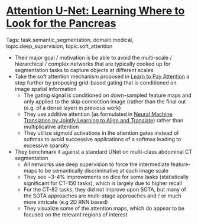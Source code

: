 # [Attention U-Net: Learning Where to Look for the Pancreas](https://arxiv.org/abs/1804.03999)

Tags: task.semantic_segmentation, domain.medical, topic.deep_supervision, topic.soft_attention

- Their major goal / motivation is be able to avoid the multi-scale / hierarchical / complex networks that are typically cooked up for segmentation tasks to capture objects at different scales
- Take the soft attention mechanism proposed in [Learn to Pay Attention](https://arxiv.org/abs/1804.02391) a step further by proposing grid-based gating that is conditioned on image spatial information
    - The gating signal is conditioned on down-sampled feature maps and only applied to the skip connection image (rather than the final out (e.g. of a dense layer) in previous work)
    - They use additive attention (as formulated in [Neural Machine Translation by Jointly Learning to Align and Translate](https://arxiv.org/abs/1409.0473)) rather than multiplicative attention
    - They utilize sigmoid activations in the attention gates instead of softmax to avoid successive applications of a softmax leading to excessive sparsity
- They benchmark it against a standard UNet on multi-class abdominal CT segmentation
    - All networks use deep supervision to force the intermediate feature-maps to be semantically discriminative at each image scale
    - They see ~3-4% improvements on dice for some tasks (statistically significant for CT-150 tasks), which is largely due to higher recall
    - For the CT-82 tasks, they did not improve upon SOTA, but many of the SOTA approaches are multi-stage approaches and / or much more intricate (e.g 2D RNN based)
    - They visualize some of the attention maps, which do appear to be focused on the relevant regions of interest
